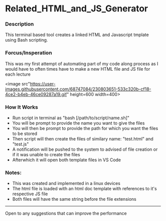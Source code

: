 # Related_HTML_and_JS_Generator

<h3><b>Description</b></h3>

<p>This terminal based tool creates a linked HTML and Javascript tmplate using Bash scripting.</p>

<h3><b>Forcus/Insperation</b></h3>

<p>This was my first attempt of automating part of my code along process as I would have to often times have to make a new HTML file and JS file for each lecture</p>

<image src"https://user-images.githubusercontent.com/68747084/230803651-533c320b-cf18-4ce2-b4eb-46ce09287a19.gif" height=600 width=400>


<h3><b>How It Works</b></h3>

<ul>
  <li>Run script in terminal as "bash [/path/to/script/name.sh]"</li>
  <li>You will be prompt to provide the name you want to give the files</i>
  <li>You will then be prompt to provide the path for which you want the files to be stored</li>
  <li>Then script will then create the files of similary name:  "test.html" and "test.js"</li>
  <li>A notification will be pushed to the system to advised of file creation or if it was unable to create the files</li>
  <li>Afterwhich it will open both template files in VS Code</li>
</ul>

<h3>Notes:</h3>
<ul>
  <li>This was created and implemented in a linux devices</li>
  <li>The html file is loaded with an html doc template with references to it's respective JS file</li>
  <li>Both files will have the same string before the file extensions</li>
</ul>

<hr>

<footer>Open to any suggestions that can improve the performance</footer>

